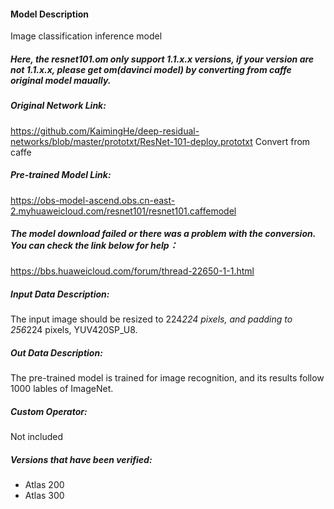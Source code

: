 #### Model Description

Image classification inference model

##### Here, the resnet101.om only support 1.1.x.x versions, if your version are not 1.1.x.x, please get om(davinci model) by converting from caffe original model maually.

##### Original Network Link:

https://github.com/KaimingHe/deep-residual-networks/blob/master/prototxt/ResNet-101-deploy.prototxt
Convert from caffe

##### Pre-trained Model Link:

https://obs-model-ascend.obs.cn-east-2.myhuaweicloud.com/resnet101/resnet101.caffemodel

##### The model download failed or there was a problem with the conversion. You can check the link below for help：
https://bbs.huaweicloud.com/forum/thread-22650-1-1.html

##### Input Data Description:

The input image should be resized to 224*224 pixels, and padding to 256*224 pixels, YUV420SP_U8.

##### Out Data Description:

The pre-trained model is trained for image recognition, and its results follow 1000 lables of ImageNet.

##### Custom Operator:

Not included

##### Versions that have been verified: 

- Atlas 200
- Atlas 300
